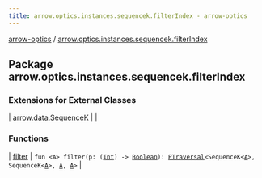 ```yaml
---
title: arrow.optics.instances.sequencek.filterIndex - arrow-optics
---
```


[arrow-optics](../index.html) / [arrow.optics.instances.sequencek.filterIndex](./index.html)

## Package arrow.optics.instances.sequencek.filterIndex

### Extensions for External Classes

| [arrow.data.SequenceK](arrow.data.-sequence-k/index.html) |  |

### Functions

| [filter](filter.html) | `fun <A> filter(p: (`[`Int`](https://kotlinlang.org/api/latest/jvm/stdlib/kotlin/-int/index.html)`) -> `[`Boolean`](https://kotlinlang.org/api/latest/jvm/stdlib/kotlin/-boolean/index.html)`): `[`PTraversal`](../arrow.optics/-p-traversal/index.html)`<SequenceK<`[`A`](filter.html#A)`>, SequenceK<`[`A`](filter.html#A)`>, `[`A`](filter.html#A)`, `[`A`](filter.html#A)`>` |

